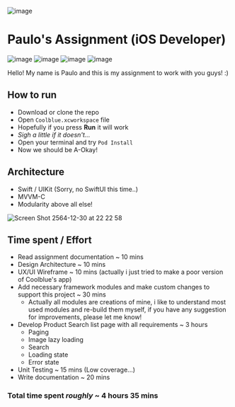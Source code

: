 ![image](https://user-images.githubusercontent.com/7059735/147761654-27071cf1-6c61-461e-806f-1c498042969a.png)

# Paulo's Assignment (iOS Developer)

![image](https://img.shields.io/github/commit-status/pauloec/coolblue-test/main/7e8eb74bef0df8851dcc37cc3d71161987c5f06d)
![image](https://img.shields.io/github/license/pauloec/coolblue-test)
![image](https://img.shields.io/github/repo-size/pauloec/coolblue-test)
![image](https://img.shields.io/badge/language-Swift-orange)

Hello! My name is Paulo and this is my assignment to work with you guys! :)

## How to run

* Download or clone the repo
* Open `Coolblue.xcworkspace` file
* Hopefully if you press **Run** it will work
*  *Sigh a little if it doesn't...*
* Open your terminal and try `Pod Install`
* Now we should be A-Okay!

## Architecture

* Swift / UIKit (Sorry, no SwiftUI this time..)
* MVVM-C
* Modularity above all else!

![Screen Shot 2564-12-30 at 22 22 58](https://user-images.githubusercontent.com/7059735/147764888-b3e5520a-06d2-4276-ac95-556512be33d7.png)

## Time spent / Effort

* Read assignment documentation ~ 10 mins
* Design Architecture ~ 10 mins
* UX/UI Wireframe ~ 10 mins (actually i just tried to make a poor version of Coolblue's app)
* Add necessary framework modules and make custom changes to support this project ~ 30 mins
  * Actually all modules are creations of mine, i like to understand most used modules and re-build them myself, if you have any suggestion for improvements, please let me know!
* Develop Product Search list page with all requirements ~ 3 hours
  * Paging
  * Image lazy loading
  * Search
  * Loading state
  * Error state
* Unit Testing ~ 15 mins (Low coverage...)
* Write documentation ~ 20 mins

### Total time spent *roughly* ~ 4 hours 35 mins
